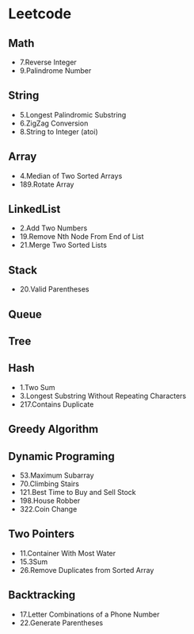 # Leetcode

## Math
* 7.Reverse Integer
* 9.Palindrome Number

## String
* 5.Longest Palindromic Substring
* 6.ZigZag Conversion
* 8.String to Integer (atoi)

## Array
* 4.Median of Two Sorted Arrays
* 189.Rotate Array

## LinkedList
* 2.Add Two Numbers
* 19.Remove Nth Node From End of List
* 21.Merge Two Sorted Lists

## Stack
* 20.Valid Parentheses

## Queue

## Tree

## Hash
* 1.Two Sum
* 3.Longest Substring Without Repeating Characters
* 217.Contains Duplicate

## Greedy Algorithm

## Dynamic Programing
* 53.Maximum Subarray
* 70.Climbing Stairs
* 121.Best Time to Buy and Sell Stock
* 198.House Robber
* 322.Coin Change

## Two Pointers
* 11.Container With Most Water
* 15.3Sum
* 26.Remove Duplicates from Sorted Array

## Backtracking
* 17.Letter Combinations of a Phone Number
* 22.Generate Parentheses